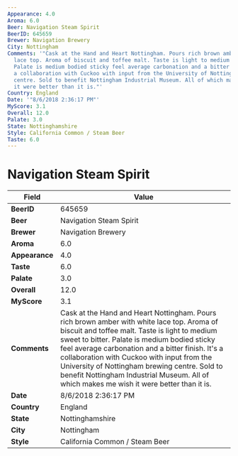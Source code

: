 ```yaml
---
Appearance: 4.0
Aroma: 6.0
Beer: Navigation Steam Spirit
BeerID: 645659
Brewer: Navigation Brewery
City: Nottingham
Comments: '"Cask at the Hand and Heart Nottingham. Pours rich brown amber with white
  lace top. Aroma of biscuit and toffee malt. Taste is light to medium sweet to bitter.
  Palate is medium bodied sticky feel average carbonation and a bitter finish. It&#39;s
  a collaboration with Cuckoo with input from the University of Nottingham brewing
  centre. Sold to benefit Nottingham Industrial Museum. All of which makes me wish
  it were better than it is."'
Country: England
Date: '"8/6/2018 2:36:17 PM"'
MyScore: 3.1
Overall: 12.0
Palate: 3.0
State: Nottinghamshire
Style: California Common / Steam Beer
Taste: 6.0
---
```


# Navigation Steam Spirit

| Field         | Value |
|---------------|-------|
| **BeerID** | 645659 |
| **Beer** | Navigation Steam Spirit |
| **Brewer** | Navigation Brewery |
| **Aroma** | 6.0 |
| **Appearance** | 4.0 |
| **Taste** | 6.0 |
| **Palate** | 3.0 |
| **Overall** | 12.0 |
| **MyScore** | 3.1 |
| **Comments** | Cask at the Hand and Heart Nottingham. Pours rich brown amber with white lace top. Aroma of biscuit and toffee malt. Taste is light to medium sweet to bitter. Palate is medium bodied sticky feel average carbonation and a bitter finish. It&#39;s a collaboration with Cuckoo with input from the University of Nottingham brewing centre. Sold to benefit Nottingham Industrial Museum. All of which makes me wish it were better than it is. |
| **Date** | 8/6/2018 2:36:17 PM |
| **Country** | England |
| **State** | Nottinghamshire |
| **City** | Nottingham |
| **Style** | California Common / Steam Beer |
